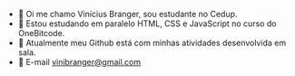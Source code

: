 - 👋 Oi me chamo Vinícius Branger, sou estudante no Cedup.
- 🌱 Estou estudando em paralelo HTML, CSS e JavaScript no curso do OneBitcode.
- 🧠 Atualmente meu Github está com minhas atividades desenvolvida em sala.
- 📨 E-mail vinibranger@gmail.com 
